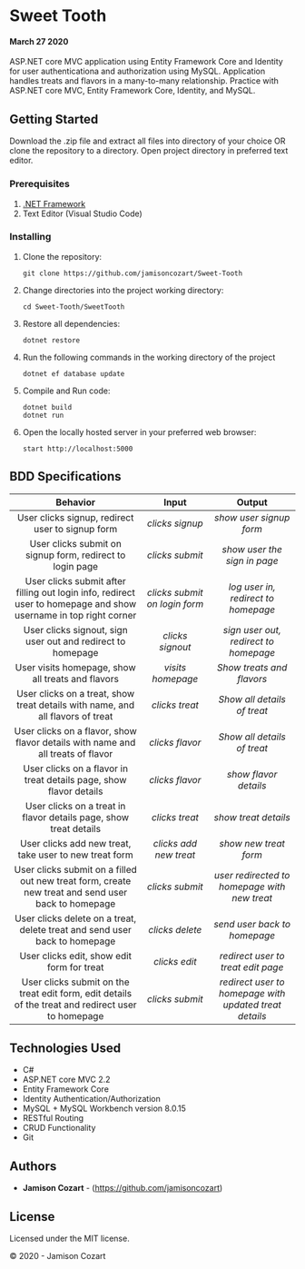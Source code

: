 # Sweet Tooth
#### March 27 2020

ASP.NET core MVC application using Entity Framework Core and Identity for user authenticationa and authorization using MySQL. Application handles treats and flavors in a many-to-many relationship. Practice with ASP.NET core MVC, Entity Framework Core, Identity, and MySQL.

## Getting Started

Download the .zip file and extract all files into directory of your choice OR clone the repository to a directory. Open project directory in preferred text editor.

### Prerequisites

1. [.NET Framework](https://dotnet.microsoft.com/download/thank-you/dotnet-sdk-2.2.106-macos-x64-installer) 
2. Text Editor (Visual Studio Code)

### Installing

1. Clone the repository:
    ```
    git clone https://github.com/jamisoncozart/Sweet-Tooth
    ```
2. Change directories into the project working directory:
    ```
    cd Sweet-Tooth/SweetTooth
    ```
3. Restore all dependencies:
    ```
    dotnet restore
    ```
4. Run the following commands in the working directory of the project
    ```
    dotnet ef database update
    ```
5. Compile and Run code:
    ```
    dotnet build
    dotnet run
    ```
6. Open the locally hosted server in your preferred web browser:
    ```
    start http://localhost:5000
    ```

## BDD Specifications

|Behavior|Input|Output|
|:-:|:-:|:-:|
|User clicks signup, redirect user to signup form|*clicks signup*|*show user signup form*|
|User clicks submit on signup form, redirect to login page|*clicks submit*|*show user the sign in page*|
|User clicks submit after filling out login info, redirect user to homepage and show username in top right corner|*clicks submit on login form*|*log user in, redirect to homepage*|
|User clicks signout, sign user out and redirect to homepage|*clicks signout*|*sign user out, redirect to homepage*|
|User visits homepage, show all treats and flavors|*visits homepage*|*Show treats and flavors*|
|User clicks on a treat, show treat details with name, and all flavors of treat|*clicks treat*|*Show all details of treat*|
|User clicks on a flavor, show flavor details with name and all treats of flavor|*clicks flavor*|*Show all details of treat*|
|User clicks on a flavor in treat details page, show flavor details|*clicks flavor*|*show flavor details*|
|User clicks on a treat in flavor details page, show treat details|*clicks treat*|*show treat details*|
|User clicks add new treat, take user to new treat form|*clicks add new treat*|*show new treat form*|
|User clicks submit on a filled out new treat form, create new treat and send user back to homepage|*clicks submit*|*user redirected to homepage with new treat*|
|User clicks delete on a treat, delete treat and send user back to homepage|*clicks delete*|*send user back to homepage*|
|User clicks edit, show edit form for treat|*clicks edit*|*redirect user to treat edit page*|
|User clicks submit on the treat edit form, edit details of the treat and redirect user to homepage|*clicks submit*|*redirect user to homepage with updated treat details*|

## Technologies Used

* C#
* ASP.NET core MVC 2.2
* Entity Framework Core
* Identity Authentication/Authorization
* MySQL + MySQL Workbench version 8.0.15
* RESTful Routing
* CRUD Functionality
* Git

## Authors

* **Jamison Cozart** - (https://github.com/jamisoncozart)

## License

Licensed under the MIT license.

&copy; 2020 - Jamison Cozart
